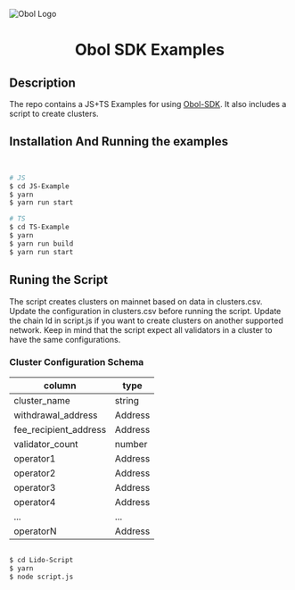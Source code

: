 ![Obol Logo](https://obol.tech/obolnetwork.png)

<h1 align="center">Obol SDK Examples</h1>
    
## Description

The repo contains a JS+TS Examples for using [Obol-SDK](https://www.npmjs.com/@obolnetwork/obol-sdk). It also includes a script to create clusters.

## Installation And Running the examples

```bash


# JS
$ cd JS-Example
$ yarn
$ yarn run start

# TS
$ cd TS-Example
$ yarn
$ yarn run build
$ yarn run start

```

## Runing the Script

The script creates clusters on mainnet based on data in clusters.csv. Update the configuration in clusters.csv before running the script. Update the chain Id in script.js if you want to create clusters on another supported network. Keep in mind that the script expect all validators in a cluster to have the same configurations.

### Cluster Configuration Schema


| column                | type    |
|-----------------------|---------|
| cluster_name          | string  |
| withdrawal_address    | Address |
| fee_recipient_address | Address |
| validator_count       | number  |
| operator1             | Address |
| operator2             | Address |
| operator3             | Address |
| operator4             | Address |
| ...                   | ...     |
| operatorN             | Address |

```bash

$ cd Lido-Script
$ yarn
$ node script.js

```